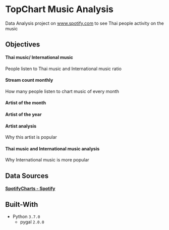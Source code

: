 # TopChart Music Analysis
Data Analysis project on www.spotify.com to see Thai people activity on the music

## Objectives
#### Thai music/ International music
People listen to Thai music and International music ratio

#### Stream count monthly
How many people listen to chart music of every month

#### Artist of the month
#### Artist of the year

#### Artist analysis
Why this artist is popular

#### Thai music and International music analysis
Why International music is more popular


## Data Sources
#### [SpotifyCharts - Spotify](https://spotifycharts.com/regional/th/weekly/latest)


## Built-With
* Python `3.7.0`
    * pygal `2.0.0`